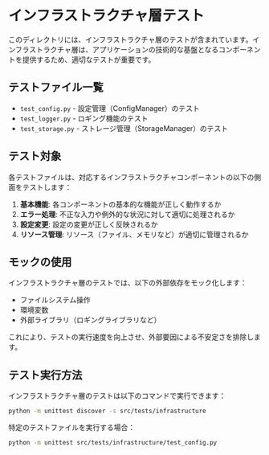 # インフラストラクチャ層テスト

このディレクトリには、インフラストラクチャ層のテストが含まれています。インフラストラクチャ層は、アプリケーションの技術的な基盤となるコンポーネントを提供するため、適切なテストが重要です。

## テストファイル一覧

- `test_config.py` - 設定管理（ConfigManager）のテスト
- `test_logger.py` - ロギング機能のテスト
- `test_storage.py` - ストレージ管理（StorageManager）のテスト

## テスト対象

各テストファイルは、対応するインフラストラクチャコンポーネントの以下の側面をテストします：

1. **基本機能**: 各コンポーネントの基本的な機能が正しく動作するか
2. **エラー処理**: 不正な入力や例外的な状況に対して適切に処理されるか
3. **設定変更**: 設定の変更が正しく反映されるか
4. **リソース管理**: リソース（ファイル、メモリなど）が適切に管理されるか

## モックの使用

インフラストラクチャ層のテストでは、以下の外部依存をモック化します：

- ファイルシステム操作
- 環境変数
- 外部ライブラリ（ロギングライブラリなど）

これにより、テストの実行速度を向上させ、外部要因による不安定さを排除します。

## テスト実行方法

インフラストラクチャ層のテストは以下のコマンドで実行できます：

```bash
python -m unittest discover -s src/tests/infrastructure
```

特定のテストファイルを実行する場合：

```bash
python -m unittest src/tests/infrastructure/test_config.py
```
